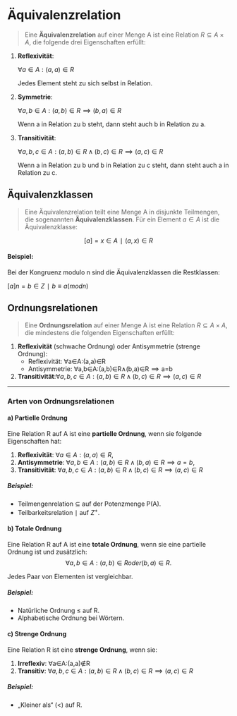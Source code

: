 # Äquivalenzrelation 
>Eine **Äquivalenzrelation** auf einer Menge A ist eine Relation $R⊆A×A$, die folgende drei Eigenschaften erfüllt:

1. **Reflexivität**:
    
    $∀a∈A:(a,a)∈R$
    
    Jedes Element steht zu sich selbst in Relation.
    
2. **Symmetrie**:
    
    $∀a,b∈A:(a,b)∈R  ⟹  (b,a)∈R$
    
    Wenn a in Relation zu b steht, dann steht auch b in Relation zu a.
    
3. **Transitivität**:
    
    $∀a,b,c∈A:(a,b)∈R∧(b,c)∈R  ⟹  (a,c)∈R$
    
    Wenn a in Relation zu b und b in Relation zu c steht, dann steht auch a in Relation zu c.
    
## **Äquivalenzklassen**

>Eine Äquivalenzrelation teilt eine Menge A in disjunkte Teilmengen, die sogenannten **Äquivalenzklassen**. Für ein Element $a∈A$ ist die Äquivalenzklasse:

$$[a]={x∈A∣(a,x)∈R}$$

#### Beispiel:

Bei der Kongruenz modulo n sind die Äquivalenzklassen die Restklassen:

$[a]n={b∈Z∣b≡a (mod n)}$

## Ordnungsrelationen
>Eine **Ordnungsrelation** auf einer Menge A ist eine Relation $R⊆A×A$, die mindestens die folgenden Eigenschaften erfüllt:

1. **Reflexivität** (schwache Ordnung) oder Antisymmetrie (strenge Ordnung):
    - Reflexivität: ∀a∈A:(a,a)∈R
    - Antisymmetrie: ∀a,b∈A:(a,b)∈R∧(b,a)∈R  ⟹  a=b
2. **Transitivität**:$∀a,b,c∈A:(a,b)∈R∧(b,c)∈R  ⟹  (a,c)∈R$
---

### **Arten von Ordnungsrelationen**

#### a) **Partielle Ordnung**

Eine Relation R auf A ist eine **partielle Ordnung**, wenn sie folgende Eigenschaften hat:

1. **Reflexivität**: $∀a∈A:(a,a)∈R$,
2. **Antisymmetrie**: $∀a,b∈A:(a,b)∈R∧(b,a)∈R  ⟹  a=b$,
3. **Transitivität**: $∀a,b,c∈A:(a,b)∈R∧(b,c)∈R  ⟹  (a,c)∈R$

##### Beispiel:

- Teilmengenrelation ⊆ auf der Potenzmenge P(A).
- Teilbarkeitsrelation ∣ auf $Z^+$.

#### b) **Totale Ordnung**

Eine Relation R auf A ist eine **totale Ordnung**, wenn sie eine partielle Ordnung ist und zusätzlich:
$$∀a,b∈A:(a,b)∈R oder (b,a)∈R.$$

Jedes Paar von Elementen ist vergleichbar.

##### Beispiel:

- Natürliche Ordnung ≤ auf R.
- Alphabetische Ordnung bei Wörtern.

#### c) **Strenge Ordnung**

Eine Relation R ist eine **strenge Ordnung**, wenn sie:

1. **Irreflexiv**: ∀a∈A:(a,a)∉R
2. **Transitiv**: $∀a,b,c∈A:(a,b)∈R∧(b,c)∈R  ⟹  (a,c)∈R$

##### Beispiel:

- „Kleiner als“ (<) auf R.